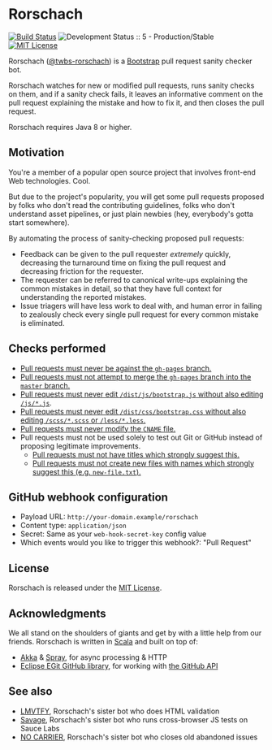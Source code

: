 Rorschach
=========
[![Build Status](https://travis-ci.org/twbs/rorschach.svg?branch=master)](https://travis-ci.org/twbs/rorschach)
![Development Status :: 5 - Production/Stable](https://img.shields.io/badge/maturity-stable-green.svg "Development Status :: 5 - Production/Stable")
[![MIT License](https://img.shields.io/badge/license-MIT-blue.svg "MIT License")](https://github.com/twbs/rorschach/blob/master/LICENSE.txt)

Rorschach ([@twbs-rorschach](https://github.com/twbs-rorschach)) is a [Bootstrap](https://github.com/twbs/bootstrap/) pull request sanity checker bot.

Rorschach watches for new or modified pull requests, runs sanity checks on them, and if a sanity check fails, it leaves an informative comment on the pull request explaining the mistake and how to fix it, and then closes the pull request.

Rorschach requires Java 8 or higher.

## Motivation

You're a member of a popular open source project that involves front-end Web technologies. Cool.

But due to the project's popularity, you will get some pull requests proposed by folks who don't read the contributing guidelines, folks who don't understand asset pipelines, or just plain newbies (hey, everybody's gotta start somewhere).

By automating the process of sanity-checking proposed pull requests:
* Feedback can be given to the pull requester *extremely* quickly, decreasing the turnaround time on fixing the pull request and decreasing friction for the requester.
* The requester can be referred to canonical write-ups explaining the common mistakes in detail, so that they have full context for understanding the reported mistakes.
* Issue triagers will have less work to deal with, and human error in failing to zealously check every single pull request for every common mistake is eliminated.

## Checks performed

* [Pull requests must never be against the `gh-pages` branch.](docs/against-gh-pages.md)
* [Pull requests must not attempt to merge the `gh-pages` branch into the `master` branch.](docs/gh-pages-into-master.md)
* [Pull requests must never edit `/dist/js/bootstrap.js` without also editing `/js/*.js`](docs/js.md).
* [Pull requests must never edit `/dist/css/bootstrap.css` without also editing `/scss/*.scss` or `/less/*.less`.](docs/css.md)
* [Pull requests must never modify the `CNAME` file.](docs/cname.md)
* Pull requests must not be used solely to test out Git or GitHub instead of proposing legitimate improvements.
  * [Pull requests must not have titles which strongly suggest this.](docs/title.md)
  * [Pull requests must not create new files with names which strongly suggest this (e.g. `new-file.txt`).](docs/newfile.md)

## GitHub webhook configuration

* Payload URL: `http://your-domain.example/rorschach`
* Content type: `application/json`
* Secret: Same as your `web-hook-secret-key` config value
* Which events would you like to trigger this webhook?: "Pull Request"

## License
Rorschach is released under the [MIT License](https://github.com/twbs/rorschach/blob/master/LICENSE.txt).

## Acknowledgments
We all stand on the shoulders of giants and get by with a little help from our friends. Rorschach is written in [Scala](http://www.scala-lang.org) and built on top of:
* [Akka](http://akka.io) & [Spray](http://spray.io), for async processing & HTTP
* [Eclipse EGit GitHub library](https://github.com/eclipse/egit-github), for working with [the GitHub API](https://developer.github.com/v3/)

## See also
* [LMVTFY](https://github.com/cvrebert/lmvtfy), Rorschach's sister bot who does HTML validation
* [Savage](https://github.com/twbs/savage), Rorschach's sister bot who runs cross-browser JS tests on Sauce Labs
* [NO CARRIER](https://github.com/twbs/no-carrier), Rorschach's sister bot who closes old abandoned issues
